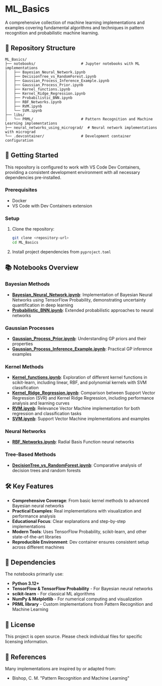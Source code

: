 # ML_Basics

A comprehensive collection of machine learning implementations and examples covering fundamental algorithms and techniques in pattern recognition and probabilistic machine learning.

## 📁 Repository Structure

```
ML_Basics/
├── notebooks/                     # Jupyter notebooks with ML implementations
│   ├── Bayesian_Neural_Network.ipynb
│   ├── DecisionTree_vs_RandomForest.ipynb
│   ├── Gaussian_Process_Inference_Example.ipynb
│   ├── Gaussian_Process_Prior.ipynb
│   ├── Kernel_functions.ipynb
│   ├── Kernel_Ridge_Regression.ipynb
│   ├── Probabilistic_BNN.ipynb
│   ├── RBF_Networks.ipynb
│   ├── RVM.ipynb
│   └── SVM.ipynb
├── libs/
│   └── PRML/                      # Pattern Recognition and Machine Learning implementations
├── neural_networks_using_micrograd/  # Neural network implementations with micrograd
└── .devcontainer/                 # Development container configuration
```

## 🚀 Getting Started

This repository is configured to work with VS Code Dev Containers, providing a consistent development environment with all necessary dependencies pre-installed.

### Prerequisites
- Docker
- VS Code with Dev Containers extension

### Setup
1. Clone the repository:
   ```bash
   git clone <repository-url>
   cd ML_Basics
   ```

2. Install project dependencies from `pyproject.toml`

## 📚 Notebooks Overview

### Bayesian Methods
- **[Bayesian_Neural_Network.ipynb](notebooks/Bayesian_Neural_Network.ipynb)**: Implementation of Bayesian Neural Networks using TensorFlow Probability, demonstrating uncertainty quantification in deep learning
- **[Probabilistic_BNN.ipynb](notebooks/Probabilistic_BNN.ipynb)**: Extended probabilistic approaches to neural networks

### Gaussian Processes
- **[Gaussian_Process_Prior.ipynb](notebooks/Gaussian_Process_Prior.ipynb)**: Understanding GP priors and their properties
- **[Gaussian_Process_Inference_Example.ipynb](notebooks/Gaussian_Process_Inference_Example.ipynb)**: Practical GP inference examples

### Kernel Methods
- **[Kernel_functions.ipynb](notebooks/Kernel_functions.ipynb)**: Exploration of different kernel functions in scikit-learn, including linear, RBF, and polynomial kernels with SVM classification
- **[Kernel_Ridge_Regression.ipynb](notebooks/Kernel_Ridge_Regression.ipynb)**: Comparison between Support Vector Regression (SVR) and Kernel Ridge Regression, including performance analysis and learning curves
- **[RVM.ipynb](notebooks/RVM.ipynb)**: Relevance Vector Machine implementation for both regression and classification tasks
- **[SVM.ipynb](notebooks/SVM.ipynb)**: Support Vector Machine implementations and examples

### Neural Networks
- **[RBF_Networks.ipynb](notebooks/RBF_Networks.ipynb)**: Radial Basis Function neural networks

### Tree-Based Methods
- **[DecisionTree_vs_RandomForest.ipynb](notebooks/DecisionTree_vs_RandomForest.ipynb)**: Comparative analysis of decision trees and random forests

## 🛠 Key Features

- **Comprehensive Coverage**: From basic kernel methods to advanced Bayesian neural networks
- **Practical Examples**: Real implementations with visualization and performance analysis
- **Educational Focus**: Clear explanations and step-by-step implementations
- **Modern Tools**: Uses TensorFlow Probability, scikit-learn, and other state-of-the-art libraries
- **Reproducible Environment**: Dev container ensures consistent setup across different machines

## 📖 Dependencies

The notebooks primarily use:
- **Python 3.12+**
- **TensorFlow & TensorFlow Probability** - For Bayesian neural networks
- **scikit-learn** - For classical ML algorithms
- **NumPy & Matplotlib** - For numerical computing and visualization
- **PRML library** - Custom implementations from Pattern Recognition and Machine Learning

## 📄 License

This project is open source. Please check individual files for specific licensing information.

## 🔗 References

Many implementations are inspired by or adapted from:
- Bishop, C. M. "Pattern Recognition and Machine Learning"